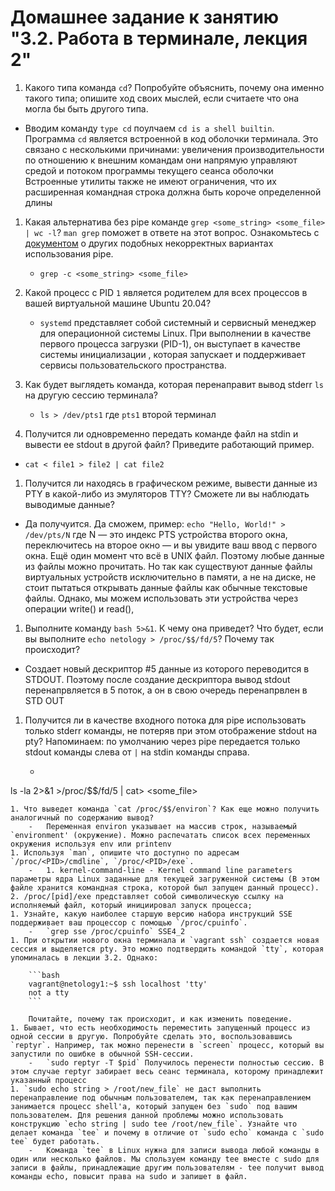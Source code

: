 # Домашнее задание к занятию "3.2. Работа в терминале, лекция 2"

1. Какого типа команда `cd`? Попробуйте объяснить, почему она именно такого типа; опишите ход своих мыслей, если считаете что она могла бы быть другого типа.
  - Вводим команду `type cd` поулчаем `cd is a shell builtin`. Программа `cd` является встроенной в код оболочки терминала. Это связано с несколькими причинами:
  увеличения производительности по отношению к внешним командам
  они напрямую управляют средой и потоком программы текущего сеанса оболочки
  Встроенные утилиты также не имеют ограничения, что их расширенная командная строка должна быть короче определенной длины
  
1. Какая альтернатива без pipe команде `grep <some_string> <some_file> | wc -l`? `man grep` поможет в ответе на этот вопрос. Ознакомьтесь с [документом](http://www.smallo.ruhr.de/award.html) о других подобных некорректных вариантах использования pipe.
	- `grep -c <some_string> <some_file>`
3. Какой процесс с PID `1` является родителем для всех процессов в вашей виртуальной машине Ubuntu 20.04?
  	- `systemd` представляет собой системный и сервисный менеджер для операционной системы Linux. При выполнении в качестве первого процесса загрузки (PID-1), он выступает в качестве системы инициализации , которая запускает и поддерживает сервисы пользовательского пространства.
4. Как будет выглядеть команда, которая перенаправит вывод stderr `ls` на другую сессию терминала?
 	- `ls > /dev/pts1` где `pts1` второй терминал

1. Получится ли одновременно передать команде файл на stdin и вывести ее stdout в другой файл? Приведите работающий пример.
  * `cat < file1 > file2 | cat file2`

1. Получится ли находясь в графическом режиме, вывести данные из PTY в какой-либо из эмуляторов TTY? Сможете ли вы наблюдать выводимые данные?
  * Да получуится. Да сможем, пример: `echo "Hello, World!" > /dev/pts/N` где N — это индекс PTS устройства второго окна, переключитесь на второе окно — и вы увидите ваш ввод с первого окна. Ещё один момент что всё в UNIX файл. Поэтому любые данные из файлы можно прочитать. Но так как существуют данные файлы виртуальных устройств исключительно в памяти, а не на диске, не стоит пытаться открывать данные файлы как обычные текстовые файлы.  Однако, мы можем использовать эти устройства через операции write() и read(),

1. Выполните команду `bash 5>&1`. К чему она приведет? Что будет, если вы выполните `echo netology > /proc/$$/fd/5`? Почему так происходит?
  * Создает новый дескриптор #5 данные из которого переводится в STDOUT. Поэтому после создание дескриптора вывод stdout перенапрвляется в 5 поток, а он в свою очередь перенапрвлен в STD OUT

1. Получится ли в качестве входного потока для pipe использовать только stderr команды, не потеряв при этом отображение stdout на pty? Напоминаем: по умолчанию через pipe передается только stdout команды слева от `|` на stdin команды справа.
	- ```bash 5>&1
ls -la 2>&1 >/proc/$$/fd/5 | cat> <some_file>
```
1. Что выведет команда `cat /proc/$$/environ`? Как еще можно получить аналогичный по содержанию вывод?
	-	Переменная environ указывает на массив строк, называемый `environment' (окружение). Можно распечатать список всех переменных окружения используя env или printenv
1. Используя `man`, опишите что доступно по адресам `/proc/<PID>/cmdline`, `/proc/<PID>/exe`.
	- 	1. kernel-command-line - Kernel command line parameters  параметры ядра Linux заданные для текущей загруженной системы (В этом файле хранится командная строка, которой был запущен данный процесс). 2. /proc/[pid]/exe представляет собой символическую ссылку на исполняемый файл, который инициировал запуск процесса;
1. Узнайте, какую наиболее старшую версию набора инструкций SSE поддерживает ваш процессор с помощью `/proc/cpuinfo`.
	- 	`grep sse /proc/cpuinfo` SSE4_2
1. При открытии нового окна терминала и `vagrant ssh` создается новая сессия и выделяется pty. Это можно подтвердить командой `tty`, которая упоминалась в лекции 3.2. Однако:

    ```bash
	vagrant@netology1:~$ ssh localhost 'tty'
	not a tty
    ```

	Почитайте, почему так происходит, и как изменить поведение.
1. Бывает, что есть необходимость переместить запущенный процесс из одной сессии в другую. Попробуйте сделать это, воспользовавшись `reptyr`. Например, так можно перенести в `screen` процесс, который вы запустили по ошибке в обычной SSH-сессии.
	-	`sudo reptyr -T $pid` Получилось перенести полностью сессию. В этом случае reptyr забирает весь сеанс терминала, которому принадлежит указанный процесс
1. `sudo echo string > /root/new_file` не даст выполнить перенаправление под обычным пользователем, так как перенаправлением занимается процесс shell'а, который запущен без `sudo` под вашим пользователем. Для решения данной проблемы можно использовать конструкцию `echo string | sudo tee /root/new_file`. Узнайте что делает команда `tee` и почему в отличие от `sudo echo` команда с `sudo tee` будет работать.
	-	Команда `tee` в Linux нужна для записи вывода любой команды в один или несколько файлов. Мы спользуем команду tee вместе с sudo для записи в файлы, принадлежащие другим пользователям - tee получит вывод команды echo, повысит права на sudo и запишет в файл.
